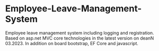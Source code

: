 # Employee-Leave-Management-System
Employee leave management system including logging and registration. Based on asp.net MVC core technologies in the latest version on deanN 03.2023. In addition on board bootstrap, EF Core and javascript.
